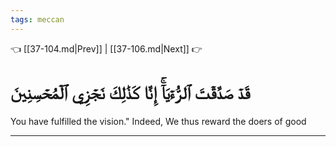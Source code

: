 ```yaml
---
tags: meccan
---
```


👈 [[37-104.md|Prev]] | [[37-106.md|Next]] 👉

# قَدۡ صَدَّقۡتَ ٱلرُّءۡيَآۚ إِنَّا كَذَٰلِكَ نَجۡزِي ٱلۡمُحۡسِنِينَ

You have fulfilled the vision." Indeed, We thus reward the doers of good

---

